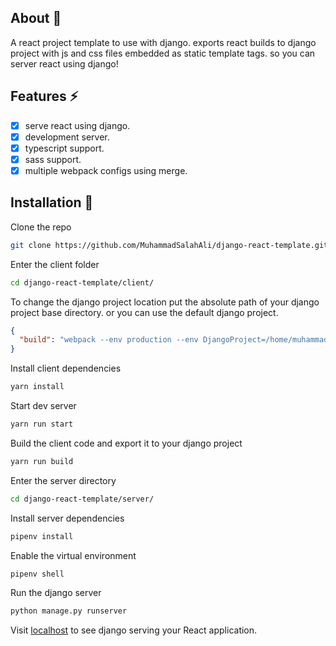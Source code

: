 ## About 📝

<p>
A react project template to use with django. exports react 
builds to django project with js and css files embedded as static template tags.
so you can server react using django!
</p>

## Features ⚡

-[x] serve react using django.
-[x] development server.
-[x] typescript support.
-[x] sass support.
-[x] multiple webpack configs using merge.

## Installation 🛫

Clone the repo

```bash
git clone https://github.com/MuhammadSalahAli/django-react-template.git
```

Enter the client folder

```bash
cd django-react-template/client/
```

To change the django project location put the absolute path of your django project base directory. or you can use the
default django project.

```json
{
  "build": "webpack --env production --env DjangoProject=/home/muhammad/Documents/Projects/Personal/Web/django-react-template/server"
}
```

Install client dependencies

```bash
yarn install
```

Start dev server

```bash
yarn run start
```

Build the client code and export it to your django project

```bash
yarn run build
```

Enter the server directory

```bash
cd django-react-template/server/
```

Install server dependencies

```bash
pipenv install
```

Enable the virtual environment

```bash
pipenv shell
```

Run the django server

```bash
python manage.py runserver
```

Visit <a href="localhost:8000">localhost</a> to see django serving your React application. 